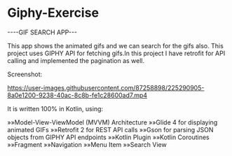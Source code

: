 # Giphy-Exercise
----GIF SEARCH APP---


This app shows the animated gifs and we can search for the gifs also.
This project uses GIPHY API for fetching gifs.In this project I have retrofit for API calling and implemented the pagination as well.

Screenshot:



https://user-images.githubusercontent.com/87258898/225290905-8a0e1200-9238-40ac-8c8b-fe1c28600ad7.mp4


 


It is written 100% in Kotlin, using:

»»Model-View-ViewModel (MVVM) Architecture
»»Glide 4 for displaying animated GIFs
»»Retrofit 2 for REST API calls
»»Gson for parsing JSON objects from GIPHY API endpoints
»»Kotlin Plugin
»»Kotlin Coroutines
»»Fragment
»»Navigation 
»»Menu Item
»»Search View


